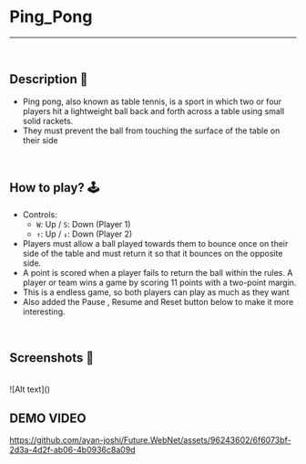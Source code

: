 # **Ping_Pong** 

---

<br>

## **Description 📃**
- Ping pong, also known as table tennis, is a sport in which two or four players hit a lightweight ball back and forth across a table using small solid rackets. 
- They must prevent the ball from touching the surface of the table on their side


<br>

## **How to play? 🕹️**
- Controls:
    - `W`: Up / `S`: Down (Player 1)
    - `↑`: Up / `↓`: Down (Player 2)
- Players must allow a ball played towards them to bounce once on their side of the table and must return it so that it bounces on the opposite side. 
- A point is scored when a player fails to return the ball within the rules. A player or team wins a game by scoring 11 points with a two-point margin. 
- This is a endless game, so both players can play as much as they want
- Also added the Pause , Resume and Reset button below to make it more interesting.


<br>

## **Screenshots 📸**

<br>
![Alt text](<Screenshot (188).png>)

<br>

## **DEMO VIDEO**

https://github.com/ayan-joshi/Future.WebNet/assets/96243602/6f6073bf-2d3a-4d2f-ab06-4b0936c8a09d

